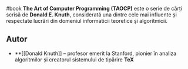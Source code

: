 #book
**The Art of Computer Programming (TAOCP)** este o serie de cărți scrisă de **Donald E. Knuth**, considerată una dintre cele mai influente și respectate lucrări din domeniul informaticii teoretice și algoritmicii.

## Autor

- **[[Donald Knuth]]  – profesor emerit la Stanford, pionier în analiza algoritmilor și creatorul sistemului de tipărire **TeX**
